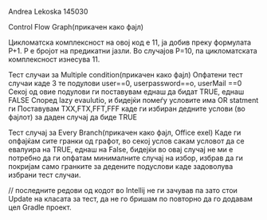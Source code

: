 
Andrea Lekoska 145030

Control Flow Graph(прикачен како фајл)

Цикломатска комплексност на овој код е 11, ја добив преку формулата P+1.
P е бројот на предикатни јазли. Во случајoв P=10, па цикломатската комплексност изнесува 11.

Тест случаи за Multiple condition(прикачен како фајл)
Опфатени тест случаи каде 3 те подулови user==0, userpassword==o, userMail ==0
Секој од овие подулови ги поставувам еднаш да бидат TRUE, еднаш FALSE
Според lazy evaulutio, и бидејќи помеѓу условите има OR statment 
ги Поставувам ТXX,FTX,FFT,FFF
каде ги избиран дедните услови (во фајлот) за даден случај да биде TRUE

Тест случај за Every Branch(прикачен како фајл, Office exel)
Каде ги опфајќам сите гранки од графот, во секој услов сакам условот да се евалуира на TRUE, еднаш на False,
бидејќи во овај случај не ми е потребно да ги опфатам минималните случај на избор, избрав да ги покријам само гранките за дедените подуслови каде задоволува избрани тест случаи.


// последните редови од кодот во Intellij не ги зачував па зато стои Update на класата за тест, да не го бришам по повторно да го додавам цел Gradle проект.
